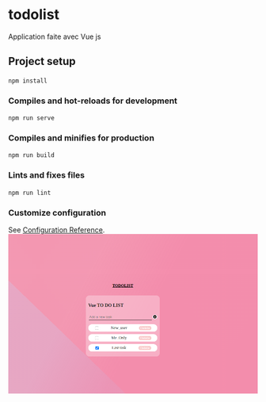 # todolist
Application faite avec Vue js
## Project setup
```
npm install
```

### Compiles and hot-reloads for development
```
npm run serve
```

### Compiles and minifies for production
```
npm run build
```

### Lints and fixes files
```
npm run lint
```

### Customize configuration
See [Configuration Reference](https://cli.vuejs.org/config/).
![alt text](https://github.com/Kenedy-GBESSI/TodolistWithVuejs/blob/main/TodoList.png?raw=true)

